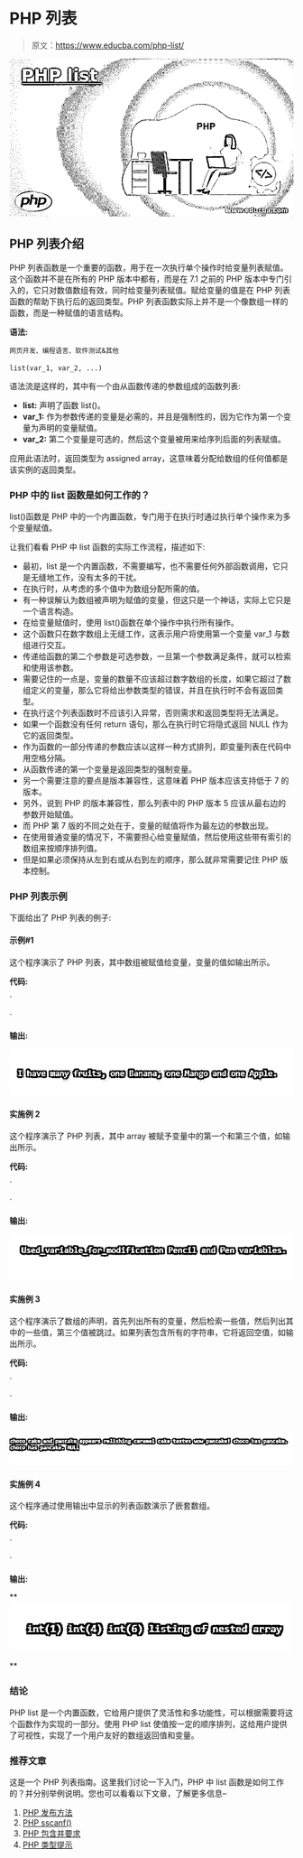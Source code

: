 # PHP 列表

> 原文：<https://www.educba.com/php-list/>

![PHP list](img/e95cd01f5383b9905275309be75e228a.png)



## PHP 列表介绍

PHP 列表函数是一个重要的函数，用于在一次执行单个操作时给变量列表赋值。这个函数并不是在所有的 PHP 版本中都有，而是在 7.1 之前的 PHP 版本中专门引入的，它只对数值数组有效，同时给变量列表赋值。赋给变量的值是在 PHP 列表函数的帮助下执行后的返回类型。PHP 列表函数实际上并不是一个像数组一样的函数，而是一种赋值的语言结构。

**语法:**

<small>网页开发、编程语言、软件测试&其他</small>

`list(var_1, var_2, ...)`

语法流是这样的，其中有一个由从函数传递的参数组成的函数列表:

*   **list:** 声明了函数 list()。
*   **var_1:** 作为参数传递的变量是必需的，并且是强制性的，因为它作为第一个变量为声明的变量赋值。
*   **var_2:** 第二个变量是可选的，然后这个变量被用来给序列后面的列表赋值。

应用此语法时，返回类型为 assigned array，这意味着分配给数组的任何值都是该实例的返回类型。

### PHP 中的 list 函数是如何工作的？

list()函数是 PHP 中的一个内置函数，专门用于在执行时通过执行单个操作来为多个变量赋值。

让我们看看 PHP 中 list 函数的实际工作流程，描述如下:

*   最初，list 是一个内置函数，不需要编写，也不需要任何外部函数调用，它只是无缝地工作，没有太多的干扰。
*   在执行时，从考虑的多个值中为数组分配所需的值。
*   有一种误解认为数组被声明为赋值的变量，但这只是一个神话，实际上它只是一个语言构造。
*   在给变量赋值时，使用 list()函数在单个操作中执行所有操作。
*   这个函数只在数字数组上无缝工作，这表示用户将使用第一个变量 var_1 与数组进行交互。
*   传递给函数的第二个参数是可选参数，一旦第一个参数满足条件，就可以检索和使用该参数。
*   需要记住的一点是，变量的数量不应该超过数字数组的长度，如果它超过了数组定义的变量，那么它将给出参数类型的错误，并且在执行时不会有返回类型。
*   在执行这个列表函数时不应该引入异常，否则需求和返回类型将无法满足。
*   如果一个函数没有任何 return 语句，那么在执行时它将隐式返回 NULL 作为它的返回类型。
*   作为函数的一部分传递的参数应该以这样一种方式排列，即变量列表在代码中用空格分隔。
*   从函数传递的第一个变量是返回类型的强制变量。
*   另一个需要注意的要点是版本兼容性，这意味着 PHP 版本应该支持低于 7 的版本。
*   另外，说到 PHP 的版本兼容性，那么列表中的 PHP 版本 5 应该从最右边的参数开始赋值。
*   而 PHP 第 7 版的不同之处在于，变量的赋值将作为最左边的参数出现。
*   在使用普通变量的情况下，不需要担心给变量赋值，然后使用这些带有索引的数组来按顺序排列值。
*   但是如果必须保持从左到右或从右到左的顺序，那么就非常需要记住 PHP 版本控制。

### PHP 列表示例

下面给出了 PHP 列表的例子:

#### 示例#1

这个程序演示了 PHP 列表，其中数组被赋值给变量，变量的值如输出所示。

**代码:**

`<!DOCTYPE html>
<html>
<body>
<?php
$an_arr = array("Banana","Mango","Apple");
list($a_1, $b_2, $c_3) = $an_arr;
echo "I have many fruits, one $a_1, one $b_2 and one $c_3.";
?>
</body>
</html>`

**输出:**

![PHP list 1](img/961cb22506871ac68e7dc8f7644edb43.png)



#### 实施例 2

这个程序演示了 PHP 列表，其中 array 被赋予变量中的第一个和第三个值，如输出所示。

**代码:**

`<!DOCTYPE html>
<html>
<body>
<?php
$arr_b = array("Pencil","Copy","Pen");
list($k_0, , $z_1) = $arr_b;
echo "Used_variable_for_modification $k_0 and $z_1 variables.";
?>
</body>
</html>`

**输出:**

![where array is assigned with the first and third value](img/6faddd0a471ca354ad52b3d8998b6303.png)



#### 实施例 3

这个程序演示了数组的声明，首先列出所有的变量，然后检索一些值，然后列出其中的一些值，第三个值被跳过。如果列表包含所有的字符串，它将返回空值，如输出所示。

**代码:**

`<!DOCTYPE html>
<html>
<body>
<?php
$in_p = array('choco', 'caramel', 'pancake');
list($choco, $cake, $caramel) = $in_p;
echo "$choco cake $color and $caramel appears relishing \n";
list( , , $caramel) = $in_p;
echo "caramel cake tastes wow $caramel!\n";
list($choco, , $cake) = $in_p;
echo "$choco has $cake.\n";
list($gi_t) = "lost_in \n";
list($choco, , $cake) = $in_p;
echo "$choco has $cake.\n";
var_dump($gi_t);
?>
</body>
</html>`

**输出:**

![PHP list 3](img/6ffa066ddf50fa2062cabc3e7227893b.png)



#### 实施例 4

这个程序通过使用输出中显示的列表函数演示了嵌套数组。

**代码:**

`<!DOCTYPE html>
<html>
<body>
<?php
list($a_1, list($b_2, $c_0)) = array(1, array(4, 6));
var_dump($a_1, $b_2, $c_0);
echo "listing of nested array";
?>
</body>
</html>`

**输出:**

**![nested array](img/d12a4423a368c354e79ee6a1bf51f733.png)

** 

### 结论

PHP list 是一个内置函数，它给用户提供了灵活性和多功能性，可以根据需要将这个函数作为实现的一部分。使用 PHP list 使值按一定的顺序排列，这给用户提供了可视性，实现了一个用户友好的数组返回值和变量。

### 推荐文章

这是一个 PHP 列表指南。这里我们讨论一下入门，PHP 中 list 函数是如何工作的？并分别举例说明。您也可以看看以下文章，了解更多信息–

1.  [PHP 发布方法](https://www.educba.com/php-post-method/)
2.  [PHP sscanf()](https://www.educba.com/php-sscanf/)
3.  [PHP 包含并要求](https://www.educba.com/php-include-and-require/)
4.  [PHP 类型提示](https://www.educba.com/php-type-hinting/)





